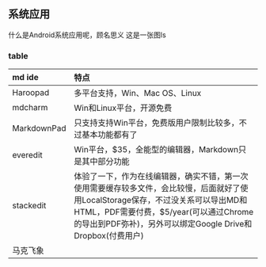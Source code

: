 ## 系统应用
什么是Android系统应用呢，顾名思义
这是一张图ls
### table
| md ide | 特点 |
| :------------- | :------------- |
| Haroopad | 多平台支持，Win、Mac OS、Linux |
| mdcharm  | Win和Linux平台，开源免费  |
|  MarkdownPad |  只支持支持Win平台，免费版用户限制比较多，不过基本功能都有了 |
| everedit  |  Win平台，$35，全能型的编辑器，Markdown只是其中部分功能 |
|  stackedit | 体验了一下，作为在线编辑器，确实不错，第一次使用需要缓存较多文件，会比较慢，后面就好了使用LocalStorage保存，不过没关系可以导出MD和HTML，PDF需要付费，$5/year(可以通过Chrome的导出到PDF弥补)，另外可以绑定Google Drive和Dropbox(付费用户)  |
| 马克飞象  |   |
